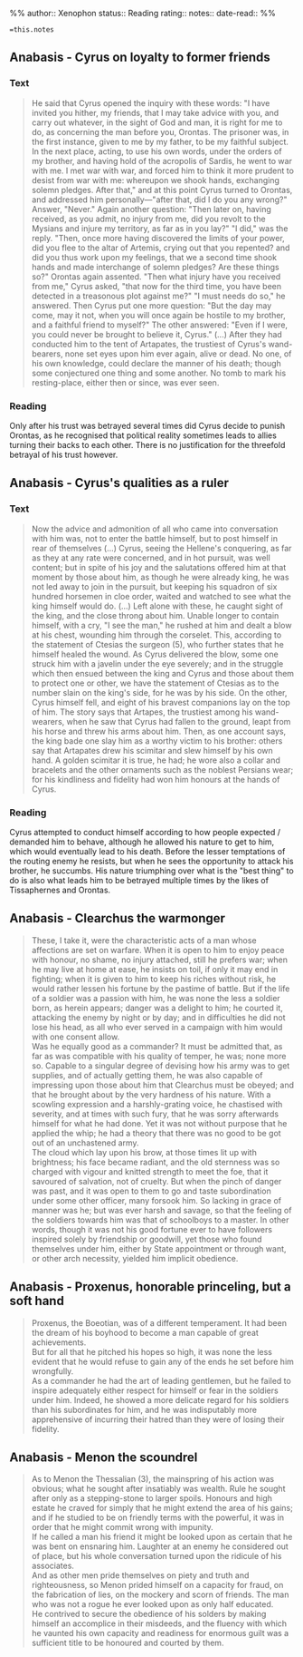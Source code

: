 %%
author:: Xenophon
status:: Reading
rating::
notes::
date-read::
%%

`=this.notes`

## Anabasis - Cyrus on loyalty to former friends
### Text
> He said that Cyrus opened the inquiry with these words: "I have invited you hither, my friends, that I may take advice with you, and carry out whatever, in the sight of God and man, it is right for me to do, as concerning the man before you, Orontas. The prisoner was, in the first instance, given to me by my father, to be my faithful subject. In the next place, acting, to use his own words, under the orders of my brother, and having hold of the acropolis of Sardis, he went to war with me.
> I met war with war, and forced him to think it more prudent to desist from war with me: whereupon we shook hands, exchanging solemn pledges. After that," and at this point Cyrus turned to Orontas, and addressed him personally—"after that, did I do you any wrong?"
> Answer, "Never."
> Again another question: "Then later on, having received, as you admit, no injury from me, did you revolt to the Mysians and injure my territory, as far as in you lay?"
> "I did," was the reply.
> "Then, once more having discovered the limits of your power, did you flee to the altar of Artemis, crying out that you repented? and did you thus work upon my feelings, that we a second time shook hands and made interchange of solemn pledges? Are these things so?"
> Orontas again assented. "Then what injury have you received from me," Cyrus asked, "that now for the third time, you have been detected in a treasonous plot against me?"
> "I must needs do so," he answered. Then Cyrus put one more question: "But the day may come, may it not, when you will once again be hostile to my brother, and a faithful friend to myself?"
> The other answered: "Even if I were, you could never be brought to believe it, Cyrus."
> (...)
> After they had conducted him to the tent of Artapates, the trustiest of Cyrus's wand-bearers, none set eyes upon him ever again, alive or dead. No one, of his own knowledge, could declare the manner of his death; though some conjectured one thing and some another. No tomb to mark his resting-place, either then or since, was ever seen.

### Reading
Only after his trust was betrayed several times did Cyrus decide to punish Orontas, as he recognised that political reality sometimes leads to allies turning their backs to each other.
There is no justification for the threefold betrayal of his trust however.

## Anabasis - Cyrus's qualities as a ruler
### Text
> Now the advice and admonition of all who came into conversation with him was, not to enter the battle himself, but to post himself in rear of themselves
> (...)
> Cyrus, seeing the Hellene's conquering, as far as they at any rate were concerned, and in hot pursuit, was well content; but in spite of his joy and the salutations offered him at that moment by those about him, as though he were already king, he was not led away to join in the pursuit, but keeping his squadron of six hundred horsemen in cloe order, waited and watched to see what the king himself would do.
> (...)
> Left alone with these, he caught sight of the king, and the close throng about him. Unable longer to contain himself, with a cry, "I see the man," he rushed at him and dealt a blow at his chest, wounding him through the corselet. This, according to the statement of Ctesias the surgeon (5), who further states that he himself healed the wound. As Cyrus delivered the blow, some one struck him with a javelin under the eye severely; and in the struggle which then ensued between the king and Cyrus and those about them to protect one or other, we have the statement of Ctesias as to the number slain on the king's side, for he was by his side. On the other, Cyrus himself fell, and eight of his bravest companions lay on the top of him. The story says that Artapes, the trustiest among his wand-wearers, when he saw that Cyrus had fallen to the ground, leapt from his horse and threw his arms about him. Then, as one account says, the king bade one slay him as a worthy victim to his brother: others say that Artapates drew his scimitar and slew himself by his own hand. A golden scimitar it is true, he had; he wore also a collar and bracelets and the other ornaments such as the noblest Persians wear; for his kindliness and fidelity had won him honours at the hands of Cyrus.
### Reading
Cyrus attempted to conduct himself according to how people expected / demanded him to behave, although he allowed his nature to get to him, which would eventually lead to his death.
Before the lesser temptations of the routing enemy he resists, but when he sees the opportunity to attack his brother, he succumbs.
His nature triumphing over what is the "best thing" to do is also what leads him to be betrayed multiple times by the likes of Tissaphernes and Orontas.

## Anabasis - Clearchus the warmonger
> These, I take it, were the characteristic acts of a man whose affections are set on warfare. When it is open to him to enjoy peace with honour, no shame, no injury attached, still he prefers war; when he may live at home at ease, he insists on toil, if only it may end in fighting; when it is given to him to keep his riches without risk, he would rather lessen his fortune by the pastime of battle.
> But if the life of a soldier was a passion with him, he was none the less a soldier born, as herein appears; danger was a delight to him; he courted it, attacking the enemy by night or by day; and in difficulties he did not lose his head, as all who ever served in a campaign with him would with one consent allow.
> \
> Was he equally good as a commander? It must be admitted that, as far as was compatible with his quality of temper, he was; none more so. Capable to a singular degree of devising how his army was to get supplies, and of actually getting them, he was also capable of impressing upon those about him that Clearchus must be obeyed; and that he brought about by the very hardness of his nature. With a scowling expression and a harshly-grating voice, he chastised with severity, and at times with such fury, that he was sorry afterwards himself for what he had done. Yet it was not without purpose that he applied the whip; he had a theory that there was no good to be got out of an unchastened army.
> \
> The cloud which lay upon his brow, at those times lit up with brightness; his face became radiant, and the old sternness was so charged with vigour and knitted strength to meet the foe, that it savoured of salvation, not of cruelty. But when the pinch of danger was past, and it was open to them to go and taste subordination under some other officer, many forsook him. So lacking in grace of manner was he; but was ever harsh and savage, so that the feeling of the soldiers towards him was that of schoolboys to a master. In other words, though it was not his good fortune ever to have followers inspired solely by friendship or goodwill, yet those who found themselves under him, either by State appointment or through want, or other arch necessity, yielded him implicit obedience.

## Anabasis - Proxenus, honorable princeling, but a soft hand
> Proxenus, the Boeotian, was of a different temperament. It had been the dream of his boyhood to become a man capable of great achievements.
> \
>  But for all that he pitched his hopes so high, it was none the less evident that he would refuse to gain any of the ends he set before him wrongfully. 
>  \
>  As a commander he had the art of leading gentlemen, but he failed to inspire adequately either respect for himself or fear in the soldiers under him. Indeed, he showed a more delicate regard for his soldiers than his subordinates for him, and he was indisputably more apprehensive of incurring their hatred than they were of losing their fidelity.

## Anabasis - Menon the scoundrel
> As to Menon the Thessalian (3), the mainspring of his action was obvious; what he sought after insatiably was wealth. Rule he sought after only as a stepping-stone to larger spoils. Honours and high estate he craved for simply that he might extend the area of his gains; and if he studied to be on friendly terms with the powerful, it was in order that he might commit wrong with impunity.
> \
>  If he called a man his friend it might be looked upon as certain that he was bent on ensnaring him. Laughter at an enemy he considered out of place, but his whole conversation turned upon the ridicule of his associates.
>  \
>  And as other men pride themselves on piety and truth and righteousness, so Menon prided himself on a capacity for fraud, on the fabrication of lies, on the mockery and scorn of friends. The man who was not a rogue he ever looked upon as only half educated.
>  \
>  He contrived to secure the obedience of his solders by making himself an accomplice in their misdeeds, and the fluency with which he vaunted his own capacity and readiness for enormous guilt was a sufficient title to be honoured and courted by them.